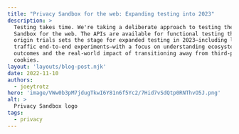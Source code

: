 ```yaml
---
title: "Privacy Sandbox for the web: Expanding testing into 2023"
description: >
  Testing takes time. We're taking a deliberate approach to testing the Privacy
  Sandbox for the web. The APIs are available for functional testing through
  origin trials sets the stage for expanded testing in 2023—including live
  traffic end-to-end experiments—with a focus on understanding ecosystem
  outcomes and the real-world impact of transitioning away from third-party
  cookies.
layout: 'layouts/blog-post.njk'
date: 2022-11-10
authors:
  - joeytrotz
hero: 'image/VWw0b3pM7jdugTkwI6Y81n6f5Yc2/7Hid7vSdQtp0RNThvO5J.png'
alt: >
  Privacy Sandbox logo
tags:
  - privacy
---
```

